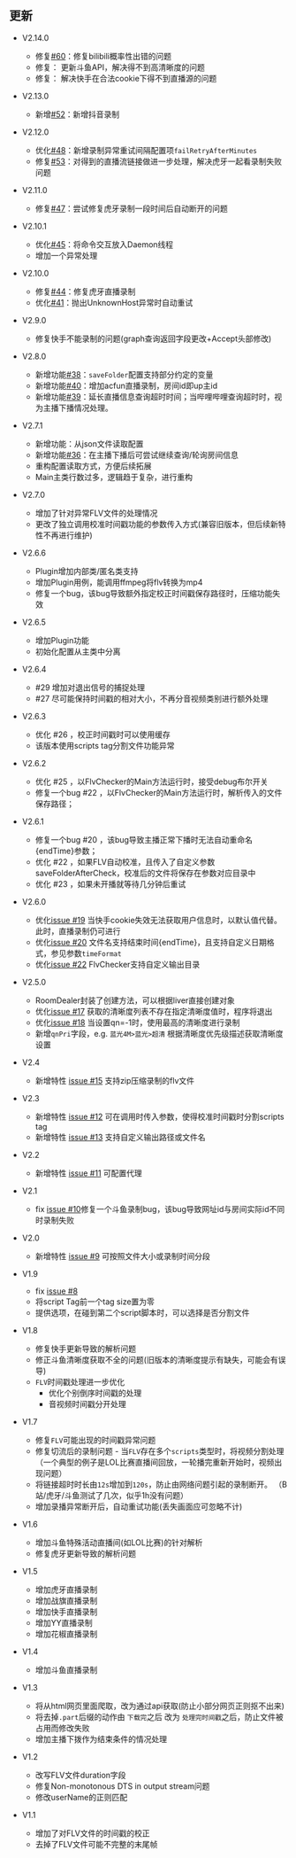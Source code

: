 ## 更新  
+ V2.14.0
    * 修复[#60](https://github.com/nICEnnnnnnnLee/BilibiliLiveRecorder/issues/60)：修复bilibili概率性出错的问题  
    * 修复： 更新斗鱼API，解决得不到高清晰度的问题  
    * 修复： 解决快手在合法cookie下得不到直播源的问题  
+ V2.13.0
    * 新增[#52](https://github.com/nICEnnnnnnnLee/BilibiliLiveRecorder/issues/52)：新增抖音录制   
+ V2.12.0
    * 优化[#48](https://github.com/nICEnnnnnnnLee/BilibiliLiveRecorder/issues/48)：新增录制异常重试间隔配置项`failRetryAfterMinutes`   
    * 修复[#53](https://github.com/nICEnnnnnnnLee/BilibiliLiveRecorder/issues/53)：对得到的直播流链接做进一步处理，解决虎牙一起看录制失败问题  
+ V2.11.0
    * 修复[#47](https://github.com/nICEnnnnnnnLee/BilibiliLiveRecorder/issues/47)：尝试修复虎牙录制一段时间后自动断开的问题   
+ V2.10.1
    * 优化[#45](https://github.com/nICEnnnnnnnLee/BilibiliLiveRecorder/issues/45)：将命令交互放入Daemon线程 
    * 增加一个异常处理  
+ V2.10.0
    * 修复[#44](https://github.com/nICEnnnnnnnLee/BilibiliLiveRecorder/issues/44)：修复虎牙直播录制  
    * 优化[#41](https://github.com/nICEnnnnnnnLee/BilibiliLiveRecorder/issues/41)：抛出UnknownHost异常时自动重试  
+ V2.9.0
    * 修复快手不能录制的问题(graph查询返回字段更改+Accept头部修改)
+ V2.8.0
    * 新增功能[#38](https://github.com/nICEnnnnnnnLee/BilibiliLiveRecorder/issues/38)：`saveFolder`配置支持部分约定的变量
    * 新增功能[#40](https://github.com/nICEnnnnnnnLee/BilibiliLiveRecorder/issues/40)：增加acfun直播录制，房间id即up主id
    * 新增功能[#39](https://github.com/nICEnnnnnnnLee/BilibiliLiveRecorder/issues/39)：延长直播信息查询超时时间；当哔哩哔哩查询超时时，视为主播下播情况处理。
	
+ V2.7.1
    * 新增功能：从json文件读取配置
    * 新增功能[#36](https://github.com/nICEnnnnnnnLee/BilibiliLiveRecorder/issues/36)：在主播下播后可尝试继续查询/轮询房间信息
    * 重构配置读取方式，方便后续拓展
    * Main主类行数过多，逻辑趋于复杂，进行重构

+ V2.7.0
    * 增加了针对异常FLV文件的处理情况  
    * 更改了独立调用校准时间戳功能的参数传入方式(兼容旧版本，但后续新特性不再进行维护)

+ V2.6.6
    * Plugin增加内部类/匿名类支持  
    * 增加Plugin用例，能调用ffmpeg将flv转换为mp4  
    * 修复一个bug，该bug导致额外指定校正时间戳保存路径时，压缩功能失效  
    
+ V2.6.5
    * 增加Plugin功能
    * 初始化配置从主类中分离

+ V2.6.4
    *  #29 增加对退出信号的捕捉处理 
    *  #27 尽可能保持时间戳的相对大小，不再分音视频类别进行额外处理
    
+ V2.6.3
    * 优化 #26 ，校正时间戳时可以使用缓存
    * 该版本使用scripts tag分割文件功能异常
+ V2.6.2
    * 优化 #25 ，以FlvChecker的Main方法运行时，接受debug布尔开关
    * 修复一个bug #22 ，以FlvChecker的Main方法运行时，解析传入的文件保存路径；
+ V2.6.1
    * 修复一个bug #20 ，该bug导致主播正常下播时无法自动重命名{endTime}参数；
    * 优化 #22 ，如果FLV自动校准，且传入了自定义参数saveFolderAfterCheck，校准后的文件将保存在参数对应目录中
    * 优化 #23 ，如果未开播就等待几分钟后重试
+ V2.6.0
    * 优化[issue #19](https://github.com/nICEnnnnnnnLee/BilibiliLiveRecorder/issues/19) 当快手cookie失效无法获取用户信息时，以默认值代替。此时，直播录制仍可进行
    * 优化[issue #20](https://github.com/nICEnnnnnnnLee/BilibiliLiveRecorder/issues/20) 文件名支持结束时间{endTime}，且支持自定义日期格式，参见参数`timeFormat`
	* 优化[issue #22](https://github.com/nICEnnnnnnnLee/BilibiliLiveRecorder/issues/22) FlvChecker支持自定义输出目录
+ V2.5.0
    * RoomDealer封装了创建方法，可以根据liver直接创建对象
    * 优化[issue #17](https://github.com/nICEnnnnnnnLee/BilibiliLiveRecorder/issues/17) 获取的清晰度列表不存在指定清晰度值时，程序将退出
    * 优化[issue #18](https://github.com/nICEnnnnnnnLee/BilibiliLiveRecorder/issues/18) 当设置qn=-1时，使用最高的清晰度进行录制
    * 新增`qnPri`字段，e.g. `蓝光4M>蓝光>超清` 根据清晰度优先级描述获取清晰度设置
+ V2.4
	* 新增特性 [issue #15](https://github.com/nICEnnnnnnnLee/BilibiliLiveRecorder/issues/15) 支持zip压缩录制的flv文件
+ V2.3
	* 新增特性 [issue #12](https://github.com/nICEnnnnnnnLee/BilibiliLiveRecorder/issues/12) 可在调用时传入参数，使得校准时间戳时分割scripts tag
	* 新增特性 [issue #13](https://github.com/nICEnnnnnnnLee/BilibiliLiveRecorder/issues/13) 支持自定义输出路径或文件名
+ V2.2
	* 新增特性 [issue #11](https://github.com/nICEnnnnnnnLee/BilibiliLiveRecorder/issues/11) 可配置代理
+ V2.1
	* fix [issue #10](https://github.com/nICEnnnnnnnLee/BilibiliLiveRecorder/issues/10)修复一个斗鱼录制bug，该bug导致网址id与房间实际id不同时录制失败
+ V2.0
    * 新增特性 [issue #9](https://github.com/nICEnnnnnnnLee/BilibiliLiveRecorder/issues/9) 可按照文件大小或录制时间分段
+ V1.9
    * fix [issue #8](https://github.com/nICEnnnnnnnLee/BilibiliLiveRecorder/issues/8)
	* 将script Tag前一个tag size置为零
    * 提供选项，在碰到第二个script脚本时，可以选择是否分割文件
+ V1.8 
    * 修复快手更新导致的解析问题  
    * 修正斗鱼清晰度获取不全的问题(旧版本的清晰度提示有缺失，可能会有误导)  
    * `FLV`时间戳处理进一步优化  
        * 优化个别倒序时间戳的处理  
        * 音视频时间戳分开处理  
+ V1.7
    * 修复`FLV`可能出现的时间戳异常问题
    * 修复切流后的录制问题 - 当`FLV`存在多个`scripts`类型时，将视频分割处理
    （一个典型的例子是LOL比赛直播间回放，一轮播完重新开始时，视频出现问题）
    * 将链接超时时长由`12s`增加到`120s`，防止由网络问题引起的录制断开。
    （B站/虎牙/斗鱼测试了几次，似乎1h没有问题）
    * 增加录播异常断开后，自动重试功能(丢失画面应可忽略不计)
+ V1.6
    * 增加斗鱼特殊活动直播间(如LOL比赛)的针对解析
    * 修复虎牙更新导致的解析问题
+ V1.5
    * 增加虎牙直播录制
    * 增加战旗直播录制
    * 增加快手直播录制
    * 增加YY直播录制
    * 增加花椒直播录制
+ V1.4
    * 增加斗鱼直播录制
+ V1.3
    * 将从html网页里面爬取，改为通过api获取(防止小部分网页正则抠不出来)
    * 将去掉`.part`后缀的动作由 `下载完`之后 改为 `处理完时间戳`之后，防止文件被占用而修改失败
    * 增加主播下拨作为结束条件的情况处理

+ V1.2  
    * 改写FLV文件duration字段
    * 修复Non-monotonous DTS in output stream问题
    * 修改userName的正则匹配
    
+ V1.1      
    * 增加了对FLV文件的时间戳的校正
    * 去掉了FLV文件可能不完整的末尾帧